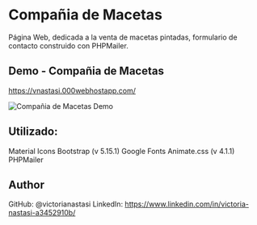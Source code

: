 # Compañia de Macetas
Página Web, dedicada a la venta de macetas pintadas, formulario de contacto construido con PHPMailer.

## Demo - Compañia de Macetas
https://vnastasi.000webhostapp.com/

![Compañia de Macetas Demo](demo/compania.gif)

## Utilizado:
Material Icons
Bootstrap (v 5.15.1)
Google Fonts
Animate.css (v 4.1.1)
PHPMailer

## Author
GitHub: @victorianastasi
LinkedIn: https://www.linkedin.com/in/victoria-nastasi-a3452910b/